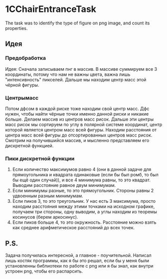 # 1CChairEntranceTask

The task was to identify the type of figure on png image, and count its properties. 

## Идея
### Предобработка
Идея: Сначала записываем пнг в массив. В массиве суммируем все 3 координаты, потому что нам не важны цвета, важна лишь "интенсивность" пикселей.
Дальше мы находим центр масс этой чёрной фигуры.
### Центрымасс
Потом дфсом в каждой риске тоже находим свой центр масс. Дфс нужен, чтобы найти чёрные точки именно данной риски и никакие больше. 
Делаем массив из центров масс рисок.
Дальше эти центры масс рисок мы сортируем по углу в полярной системе координат, центр которой является центром масс всей фигуры.
Находим расстояния от центра масс всей фигуры до отсортированных центров масс рисок.
Смотрим на получившийся массив, и мысленно представляем его дискретной функцией.
### Пики дискретной функции
1) Если количество максимумов равно 4 (они в данной задаче для прямоугольника и квадрата одинаковые (если бы был ромб, то был бы ещё один случай)), и все 4 минимума равны, то это квадрат. Выводим расстояние равное двум минимумам.
2) Если минимумы разные, то это прямоугольник. Стороны равны 2 удвоенным разным минимумам.
3) Если пиков 3, то это треугольник. У нас есть 3 максимума, просто находим расстояния между этими точками на исходном графике, получаем три стороны, одну выводим, а углы находим из теоремы косинусов (берем аркосинус).
4) Если пиков больше 4, то это окружность. Расстояние можно взять как среднее арифметическое расстояний до всех точек.
## P.S.
Задача получилась интересной, а главное - поучительной. Написал лишь костяк программы, как я бы это решал, если бы у меня были установленны библиотеки по работе с png или я бы знал, как внутри устроен png, чтобы его распарсить.
